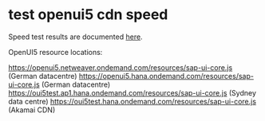 # test openui5 cdn speed

Speed test results are documented [here](https://github.com/js1972/ui5_page_speed/releases/tag/untagged-9274f3d18bb777fc4ecb).

OpenUI5 resource locations:

https://openui5.netweaver.ondemand.com/resources/sap-ui-core.js (German datacentre)
https://openui5.hana.ondemand.com/resources/sap-ui-core.js (German datacentre)
https://oui5test.ap1.hana.ondemand.com/resources/sap-ui-core.js (Sydney data centre)
https://oui5test.hana.ondemand.com/resources/sap-ui-core.js (Akamai CDN)
